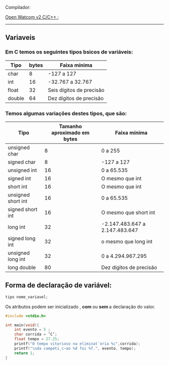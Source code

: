 
Compilador:

[Open Watcom v2 C/C++ ](https://github.com/open-watcom/open-watcom-v2/);

---

## Variaveis 

### Em C temos os seguintes tipos bsicos de variáveis:

| Tipo | bytes | Faixa mínima |
|--- |--- |--- |
| char | 8 | -127 a 127 |
| int | 16 | -32.767 a 32.767 |
| float | 32 | Seis dígitos de precisão  |
| double | 64 | Dez dígitos de precisão |


### Temos algumas variações destes tipos, que são:

| Tipo | Tamanho aproximado em bytes | Faixa mínima |
|--- |--- |--- |
| unsigned char | 8 |  0 a 255 |            
| signed char | 8 | -127 a 127 |                                            
| unsigned int |  16 | 0 a 65.535 |                      
| signed int |  16 | O mesmo que int |                                        
| short int |  16 | O mesmo que int |
| unsigned short int |  16 | 0 a 65.535 |
| signed short int | 16 | O mesmo que short int|
| long int | 32 | -2.147.483.647 a 2.147.483.647 |
| signed long int | 32 | o mesmo que long int |
| unsigned long int | 32 | 0 a 4.294.967.295 |
| long double | 80 | Dez dígitos de precisão |

## Forma de declaração de variável:

~~~c
tipo nome_variavel;
~~~

Os atributos podem ser inicializado , <b> com </b> ou <b> sem </b> a declaração do valor. 

~~~c
#include <stdio.h>

int main(void){
    int evento = 5 ;
    char corrida = ’C’;
    float tempo = 27.25;
    printf("O tempo vitorioso na eliminat´oria %c",corrida);
    printf("\nda competi¸c~ao %d foi %f.", evento, tempo);
    return 1;
} 
~~~

